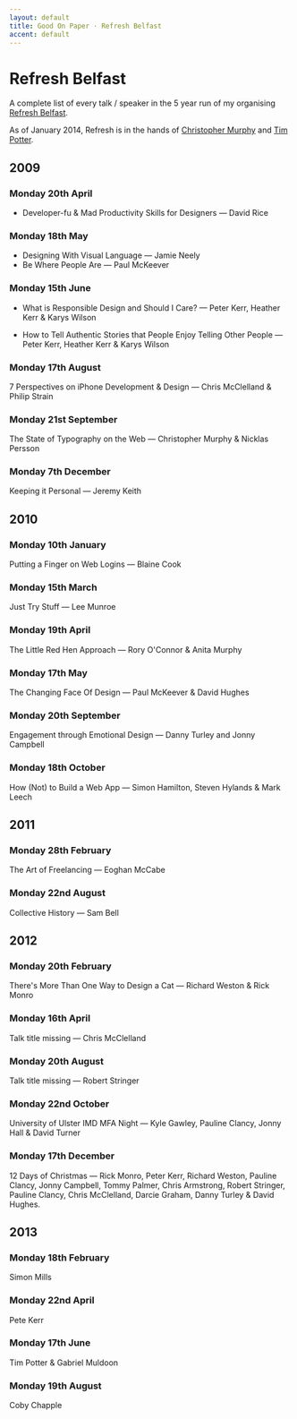 ```yaml
---
layout: default
title: Good On Paper · Refresh Belfast
accent: default
---
```


# Refresh Belfast 

A complete list of every talk / speaker in the 5 year run of my organising [Refresh Belfast](http://refreshbelfast.com). 

As of January 2014, Refresh is in the hands of [Christopher Murphy](http://monographic.org/) and [Tim Potter](http://tejpotter.com/).

## 2009

### Monday 20th April
* Developer-fu & Mad Productivity Skills for Designers — David Rice

### Monday 18th May
* Designing With Visual Language — Jamie Neely
* Be Where People Are — Paul McKeever

### Monday 15th June
* What is Responsible Design and Should I Care? — Peter Kerr, Heather Kerr & Karys Wilson

* How to Tell Authentic Stories that People Enjoy Telling Other People — Peter Kerr, Heather Kerr & Karys Wilson

### Monday 17th August
7 Perspectives on iPhone Development & Design — Chris McClelland & Philip Strain

### Monday 21st September
The State of Typography on the Web — Christopher Murphy & Nicklas Persson

### Monday 7th December
Keeping it Personal — Jeremy Keith


## 2010

### Monday 10th January
Putting a Finger on Web Logins — Blaine Cook

### Monday 15th March
Just Try Stuff — Lee Munroe

### Monday 19th April
The Little Red Hen Approach — Rory O'Connor & Anita Murphy

### Monday 17th May
The Changing Face Of Design — Paul McKeever & David Hughes

### Monday 20th September
Engagement through Emotional Design — Danny Turley and Jonny Campbell

### Monday 18th October
How (Not) to Build a Web App — Simon Hamilton, Steven Hylands & Mark Leech


## 2011

### Monday 28th February
The Art of Freelancing — Eoghan McCabe

### Monday 22nd August
Collective History — Sam Bell


## 2012

### Monday 20th February
There's More Than One Way to Design a Cat — Richard Weston & Rick Monro

### Monday 16th April
Talk title missing — Chris McClelland

### Monday 20th August
Talk title missing — Robert Stringer

### Monday 22nd October
University of Ulster IMD MFA Night — Kyle Gawley, Pauline Clancy, Jonny Hall & David Turner 

### Monday 17th December
12 Days of Christmas — Rick Monro, Peter Kerr, Richard Weston, Pauline Clancy, Jonny Campbell, Tommy Palmer, Chris Armstrong, Robert Stringer, Pauline Clancy, Chris McClelland, Darcie Graham, Danny Turley & David Hughes. 


## 2013

### Monday 18th February
Simon Mills

### Monday 22nd April
Pete Kerr

### Monday 17th June
Tim Potter & Gabriel Muldoon

### Monday 19th August
Coby Chapple
